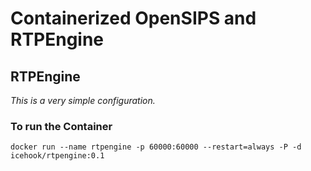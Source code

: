 Containerized OpenSIPS and RTPEngine
====================

RTPEngine
----------------------

*This is a very simple configuration.*  

### To run the Container
```
docker run --name rtpengine -p 60000:60000 --restart=always -P -d icehook/rtpengine:0.1
```
